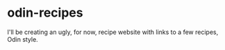 # odin-recipes

I'll be creating an ugly, for now, recipe website with links to a few recipes, Odin style.
